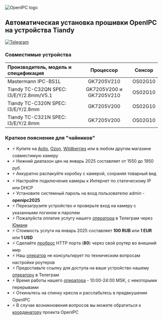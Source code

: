 ![OpenIPC logo][logo]

## Автоматическая установка прошивки OpenIPC на устройства Tiandy

[![Telegram](https://openipc.org/images/telegram_button.svg)][telegram]


### Совместимые устройства

| Производитель, модель и спецификация     | Процессор                | Сенсор  |
|:-----------------------------------------|:------------------------:|:-------:|
| Mastermann IPC-BS1L                      | GK7205V210               | OS02G10 |
| Tiandy TC-C32QN  SPEC: I3/E/Y/2.8mm/V5.1 | GK7205V200 и GK7205V210  | OS02G10 |
| Tiandy TC-C320N  SPEC: I3/E/Y/2.8mm      | GK7205V200               | OS02G10 |
| Tiandy TC-C321N  SPEC: I3/E/Y/2.8mm      | GK7205V200               | OS02G10 |


### Краткое пояснение для "чайников"

- ⚡ Купите на [Avito](https://www.avito.ru/all?q=%22Tiandy%22), [Ozon](https://www.ozon.ru/search/?brand=100161143&brand_was_predicted=true&category_was_predicted=true&deny_category_prediction=true&from_global=true&text=%22Tiandy%22), [Wildberries](https://www.wildberries.ru/catalog/0/search.aspx?search=%22Tiandy%22) или в любом другом магазине совместимую камеру
- ⚡ Нижний диапазон цен на январь 2025 составляет от 1550 до 1950 руб.
- ⚡ Аккуратно распакуйте коробку с камерой, сохраняя товарный вид
- ⚡ Настройте подключение камеры к Интернет по статическому IP или DHCP
- ⚡ Установите системный пароль на вход пользователю admin - **openipc2025**
- ⚡ Перезагрузите устройство и проверьте вход на камеру с указанными логином и паролем
- ⚡ Пожалуйста оплатие услугу нашего [оператора][telegram] в Телеграм через [Юмани](https://yoomoney.ru/quickpay/fundraise/button?billNumber=wlCrTwOHxTM.230330&)
- ⚡ Стоимость услуги на январь 2025 составляет **100 RUB** или **1 EUR** или **1 USD**
- ⚡ Сделайте [проброс](https://www.google.com/search?q=%D0%BF%D1%80%D0%BE%D0%B1%D1%80%D0%BE%D1%81+%D0%BF%D0%BE%D1%80%D1%82%D0%B0+%D0%BD%D0%B0+%D1%80%D0%BE%D1%83%D1%82%D0%B5%D1%80%D0%B5&oq=%D0%BF%D1%80%D0%BE%D0%B1%D1%80%D0%BE%D1%81+%D0%BF%D0%BE%D1%80%D1%82%D0%B0+%D0%BD%D0%B0+%D1%80%D0%BE%D1%83%D1%82%D0%B5%D1%80%D0%B5&ie=UTF-8) HTTP порта (**80**) через свой роутер во внешний мир
- ⚡ Наш [оператор][telegram] не консультирует по техническим вопросам настройки роутеров
- ⚡ Предоставьте ссылку для доступа на ваше устройство нашему [оператору][telegram] в Телеграм
- ⚡ Время работы нашего [оператора][telegram] - 10:00-24:00 MSK, с некоторыми перерывами
- ⚡ Откиньтесь на спинку кресла и расслабьтесь в предвкушении OpenIPC
- ⚡ В случае возникновения вопросов вы можете обратиться к [координатору](https://t.me/flyrouter) проекта OpenIPC


[logo]: https://openipc.org/assets/openipc-logo-black.svg
[telegram]: https://t.me/co_sysop
[website]: https://openipc.org

